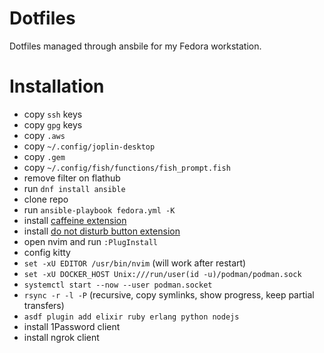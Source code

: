 # Dotfiles

Dotfiles managed through ansbile for my Fedora workstation.

# Installation

* copy `ssh` keys
* copy `gpg` keys
* copy `.aws`
* copy `~/.config/joplin-desktop`
* copy `.gem`
* copy `~/.config/fish/functions/fish_prompt.fish`
* remove filter on flathub
* run `dnf install ansible`
* clone repo
* run `ansible-playbook fedora.yml -K`
* install [caffeine extension](https://extensions.gnome.org/extension/517/caffeine/)
* install [do not disturb button extension](https://extensions.gnome.org/extension/964/do-not-disturb-button/)
* open nvim and run `:PlugInstall`
* config kitty
* `set -xU EDITOR /usr/bin/nvim` (will work after restart)
* `set -xU DOCKER_HOST Unix:///run/user(id -u)/podman/podman.sock`
* `systemctl start --now --user podman.socket`
* `rsync -r -l -P` (recursive, copy symlinks, show progress, keep partial transfers)
* `asdf plugin add elixir ruby erlang python nodejs`
* install 1Password client
* install ngrok client
